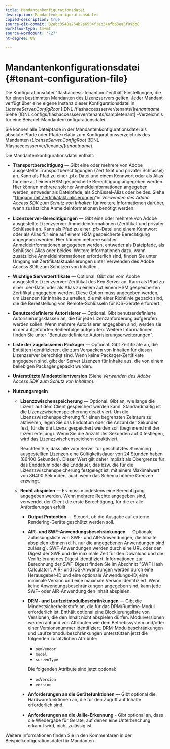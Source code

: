 ```yaml
---
title: Mandantenkonfigurationsdatei
description: Mandantenkonfigurationsdatei
copied-description: true
source-git-commit: 02ebc3548a254b2a6554f1ab34afbb3ea5f09bb8
workflow-type: tm+mt
source-wordcount: '727'
ht-degree: 0%

---
```


# Mandantenkonfigurationsdatei {#tenant-configuration-file}

Die Konfigurationsdatei &quot;flashaccess-tenant.xml&quot;enthält Einstellungen, die für einen bestimmten Mandanten des Lizenzservers gelten. Jeder Mandant verfügt über eine eigene Instanz dieser Konfigurationsdatei in *LicenseServer.ConfigRoot* [!DNL /flashaccessserver/tenants/]*tenantname*. Siehe [!DNL configs/flashaccessserver/tenants/sampletenant] -Verzeichnis für eine Beispiel-Mandantenkonfigurationsdatei.

Sie können alle Dateipfade in der Mandantenkonfigurationsdatei als absolute Pfade oder Pfade relativ zum Konfigurationsverzeichnis des Mandanten (*LicenseServer.ConfigRoot* [!DNL /flashaccessserver/tenants/]*tenantname*).

Die Mandantenkonfigurationsdatei enthält:

* **Transportberechtigung** — Gibt eine oder mehrere von Adobe ausgestellte Transportberechtigungen (Zertifikat und privater Schlüssel) an. Kann als Pfad zu einer .pfx-Datei und einem Kennwort oder als Alias für eine auf einem HSM gespeicherte Berechtigung angegeben werden. Hier können mehrere solcher Anmeldeinformationen angegeben werden, entweder als Dateipfade, als Schlüssel-Alias oder beides. Siehe &quot;[Umgang mit Zertifikataktualisierungen](../../aaxs-protecting-content/content-implementing-the-license-server/content-handling-cert-updates.md)&quot;in *Verwenden des Adobe Access SDK zum Schutz von Inhalten* für weitere Informationen darüber, wann zusätzliche Anmeldeinformationen benötigt werden.
* **Lizenzserver-Berechtigungen** — Gibt eine oder mehrere von Adobe ausgestellte Lizenzserver-Anmeldeinformationen (Zertifikat und privater Schlüssel) an. Kann als Pfad zu einer .pfx-Datei und einem Kennwort oder als Alias für eine auf einem HSM gespeicherte Berechtigung angegeben werden. Hier können mehrere solcher Anmeldeinformationen angegeben werden, entweder als Dateipfade, als Schlüssel-Alias oder beides. Weitere Informationen dazu, wann zusätzliche Anmeldeinformationen erforderlich sind, finden Sie unter Umgang mit Zertifikataktualisierungen unter Verwenden des Adobe Access SDK zum Schützen von Inhalten .
* **Wichtige Serverzertifikate** — Optional. Gibt das vom Adobe ausgestellte Lizenzserver-Zertifikat des Key Server an. Kann als Pfad zu einer .cer-Datei oder als Alias zu einem auf einem HSM gespeicherten Zertifikat angegeben werden. Diese Option muss angegeben werden, um Lizenzen für Inhalte zu erteilen, die mit einer Richtlinie gepackt sind, die die Bereitstellung von Remote-Schlüsseln für iOS-Geräte erfordert.
* **Benutzerdefinierte Autorisierer** — Optional. Gibt benutzerdefinierte Autorisierungsklassen an, die für jede Lizenzanforderung aufgerufen werden sollen. Wenn mehrere Autorisierer angegeben sind, werden sie in der aufgeführten Reihenfolge aufgerufen. Weitere Informationen finden Sie unter &quot;[Benutzerdefinierte Autorisierungserweiterungen](../../aaxs-protected-streaming/custom-authorization-extensions.md)&quot;.
* **Liste der zugelassenen Packager** — Optional. Gibt Zertifikate an, die Entitäten identifizieren, die zum Verpacken von Inhalten für diesen Lizenzserver berechtigt sind. Wenn keine Packager-Zertifikate angegeben sind, gibt der Server Lizenzen für Inhalte aus, die von einem beliebigen Packager gepackt wurden.
* **Unterstützte Mindestclientversion** (Siehe *Verwenden des Adobe Access SDK zum Schutz von Inhalten*).
* **Nutzungsregeln**

   * **Lizenzzwischenspeicherung** — Optional. Gibt an, wie lange die Lizenz auf dem Client gespeichert werden kann. Standardmäßig ist die Lizenzzwischenspeicherung deaktiviert. Um die Lizenzzwischenspeicherung für einen begrenzten Zeitraum zu aktivieren, legen Sie das Enddatum oder die Anzahl der Sekunden fest, für die die Lizenz gespeichert werden soll (beginnend mit der Lizenzerteilung). Wenn Sie die Anzahl der Sekunden auf 0 festlegen, wird das Lizenzzwischenspeichern deaktiviert.

     Beachten Sie, dass alle vom Server für geschütztes Streaming ausgestellten Lizenzen eine Gültigkeitsdauer von 24 Stunden haben (86400 Sekunden). Dieser Wert gilt daher implizit als Obergrenze für das Enddatum oder die Enddauer, das bzw. die für die Lizenzzwischenspeicherung festgelegt ist, mit einem Maximalwert von 86400 Sekunden, auch wenn das Schema höhere Grenzen erzwingt.

   * **Recht abspielen** — Es muss mindestens eine Berechtigung angegeben werden. Wenn mehrere Rechte angegeben sind, verwendet der Client die erste Berechtigung, für die er alle Anforderungen erfüllt.

      * **Output Protection** — Steuert, ob die Ausgabe auf externe Rendering-Geräte geschützt werden soll.
      * **AIR- und SWF-Anwendungsbeschränkungen** — Optionale Zulassungsliste von SWF- und AIR-Anwendungen, die Inhalte abspielen können (d. h. nur die angegebenen Anwendungen sind zulässig). SWF-Anwendungen werden durch eine URL oder den Digest der SWF und die maximale Zeit für den Download und die Verifizierung des Digest identifiziert. Informationen zur Berechnung der SWF-Digest finden Sie im Abschnitt &quot;SWF Hash Calculator&quot;. AIR- und iOS-Anwendungen werden durch eine Herausgeber-ID und eine optionale Anwendungs-ID, eine minimale Version und eine maximale Version identifiziert. Wenn keine Anwendungsbeschränkungen angegeben sind, kann jede SWF- oder AIR-Anwendung den Inhalt abspielen.
      * **DRM- und Laufzeitmodulbeschränkungen** — Gibt die Mindestsicherheitsstufe an, die für das DRM/Runtime-Modul erforderlich ist. Enthält optional eine Blockierungsliste von Versionen, die den Inhalt nicht abspielen dürfen. Modulversionen werden anhand von Attributen wie dem Betriebssystem und/oder einer Versionsnummer identifiziert. DRM-Modulbeschränkungen und Laufzeitmodulbeschränkungen unterstützen jetzt die folgenden zusätzlichen Attribute:

         * `oemVendor`
         * `model`
         * `screenType`

        Die folgenden Attribute sind jetzt optional:

         * `osVersion`
         * `version`

      * **Anforderungen an die Gerätefunktionen** — Gibt optional die Hardwarefunktionen an, die für den Zugriff auf Inhalte erforderlich sind.
      * **Anforderungen an die Jaille-Erkennung** - Gibt optional an, dass die Wiedergabe für Geräte, auf denen eine Unterbrechung erkannt wird, nicht zulässig ist.

Weitere Informationen finden Sie in den Kommentaren in der Beispielkonfigurationsdatei für Mandanten .
